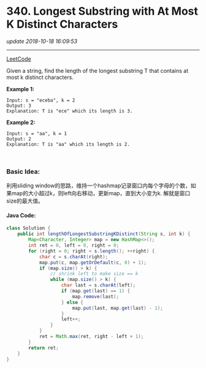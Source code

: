 # 340. Longest Substring with At Most K Distinct Characters
_update 2018-10-18 16:09:53_

---
[LeetCode](https://leetcode.com/problems/longest-substring-with-at-most-k-distinct-characters/description/)

Given a string, find the length of the longest substring T that contains at most k distinct characters.

**Example 1:**

    Input: s = "eceba", k = 2
    Output: 3
    Explanation: T is "ece" which its length is 3.

**Example 2:**

    Input: s = "aa", k = 1
    Output: 2
    Explanation: T is "aa" which its length is 2.

</br>

### Basic Idea:
利用sliding window的思路，维持一个hashmap记录窗口内每个字母的个数，如果map的大小超过k，则left向右移动，更新map，直到大小变为k. 解就是窗口size的最大值。

#### Java Code:
```java
class Solution {
    public int lengthOfLongestSubstringKDistinct(String s, int k) {
        Map<Character, Integer> map = new HashMap<>();
        int ret = 0, left = 0, right = 0;
        for (right = 0; right < s.length(); ++right) {
            char c = s.charAt(right);
            map.put(c, map.getOrDefault(c, 0) + 1);
            if (map.size() > k) {
                // shrink left to make size == k
                while (map.size() > k) {
                    char last = s.charAt(left);
                    if (map.get(last) == 1) {
                        map.remove(last);
                    } else {
                        map.put(last, map.get(last) - 1);
                    }
                    left++;
                }
            }
            ret = Math.max(ret, right - left + 1);
        }
        return ret;
    }
}
```
